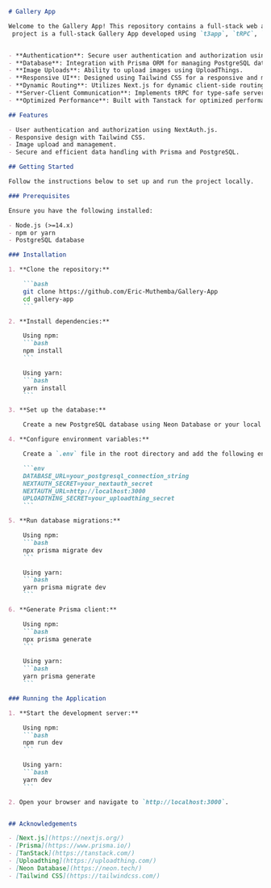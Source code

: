 ```markdown
# Gallery App

Welcome to the Gallery App! This repository contains a full-stack web application developed using the following technologies:
 project is a full-stack Gallery App developed using `t3app`, `tRPC`, `Next.js`, `NextAuth.js`, `Prisma`, `Tanstack`, `UploadThings`, Neon database (PostgreSQL), and `Tailwind CSS`.


- **Authentication**: Secure user authentication and authorization using NextAuth.js and google as a provider.
- **Database**: Integration with Prisma ORM for managing PostgreSQL database interactions.
- **Image Uploads**: Ability to upload images using UploadThings.
- **Responsive UI**: Designed using Tailwind CSS for a responsive and modern user interface.
- **Dynamic Routing**: Utilizes Next.js for dynamic client-side routing.
- **Server-Client Communication**: Implements tRPC for type-safe server-client communication.
- **Optimized Performance**: Built with Tanstack for optimized performance and developer experience.

## Features

- User authentication and authorization using NextAuth.js.
- Responsive design with Tailwind CSS.
- Image upload and management.
- Secure and efficient data handling with Prisma and PostgreSQL.

## Getting Started

Follow the instructions below to set up and run the project locally.

### Prerequisites

Ensure you have the following installed:

- Node.js (>=14.x)
- npm or yarn
- PostgreSQL database

### Installation

1. **Clone the repository:**

    ```bash
    git clone https://github.com/Eric-Muthemba/Gallery-App
    cd gallery-app
    ```

2. **Install dependencies:**

    Using npm:
    ```bash
    npm install
    ```

    Using yarn:
    ```bash
    yarn install
    ```

3. **Set up the database:**

    Create a new PostgreSQL database using Neon Database or your local PostgreSQL setup. Copy the database connection string.

4. **Configure environment variables:**

    Create a `.env` file in the root directory and add the following environment variables:

    ```env
    DATABASE_URL=your_postgresql_connection_string
    NEXTAUTH_SECRET=your_nextauth_secret
    NEXTAUTH_URL=http://localhost:3000
    UPLOADTHING_SECRET=your_uploadthing_secret
    ```

5. **Run database migrations:**

    Using npm:
    ```bash
    npx prisma migrate dev
    ```

    Using yarn:
    ```bash
    yarn prisma migrate dev
    ```

6. **Generate Prisma client:**

    Using npm:
    ```bash
    npx prisma generate
    ```

    Using yarn:
    ```bash
    yarn prisma generate
    ```

### Running the Application

1. **Start the development server:**

    Using npm:
    ```bash
    npm run dev
    ```

    Using yarn:
    ```bash
    yarn dev
    ```

2. Open your browser and navigate to `http://localhost:3000`.


## Acknowledgements

- [Next.js](https://nextjs.org/)
- [Prisma](https://www.prisma.io/)
- [TanStack](https://tanstack.com/)
- [Uploadthing](https://uploadthing.com/)
- [Neon Database](https://neon.tech/)
- [Tailwind CSS](https://tailwindcss.com/)

```
